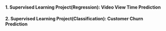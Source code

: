 #### 1. Supervised Learning Project(Regression): Video View Time Prediction
#### 2. Supervised Learning Project(Classification): Customer Churn Prediction
